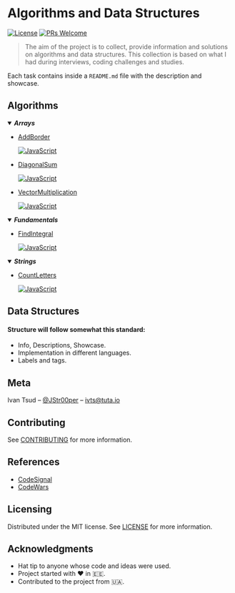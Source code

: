 # Algorithms and Data Structures

[![License](https://img.shields.io/badge/license-MIT-blue.svg?style=flat-square)](LICENSE)
[![PRs Welcome](https://img.shields.io/badge/PRs-welcome-brightgreen.svg?style=flat-square)](http://makeapullrequest.com)

> The aim of the project is to collect, provide information and solutions on algorithms and data structures. This collection is based on what I had during interviews, coding challenges and studies.

Each task contains inside a `README.md` file with the description and showcase.

## Algorithms

<!-- Arrays Dropdown -->
<details id="arrays" open>
<summary>
	<strong>
		<em>Arrays</em>
	</strong>
</summary>

- [AddBorder](/algorithms/arrays/AddBorder/README.md)

  [![JavaScript](https://img.shields.io/badge/JavaScript-yellow.svg?style=flat-square)](/algorithms/arrays/AddBorder/javascript/addBorder.js)

- [DiagonalSum](/algorithms/arrays/DiagonalSum/README.md)

  [![JavaScript](https://img.shields.io/badge/JavaScript-yellow.svg?style=flat-square)](/algorithms/arrays/DiagonalSum/javascript/diagonalSum.js)

- [VectorMultiplication](/algorithms/arrays/VectorMultiplication/README.md)

  [![JavaScript](https://img.shields.io/badge/JavaScript-yellow.svg?style=flat-square)](/algorithms/arrays/VectorMultiplication/javascript/vectorMultiplication.js)

</details>

<!-- Fundamentals dropdown -->

<details id="fundamentals" open>
<summary>
	<strong>
		<em>Fundamentals</em>
	</strong>
</summary>

- [FindIntegral](/algorithms/fundamentals/FindIntegral/README.md)

  [![JavaScript](https://img.shields.io/badge/JavaScript-yellow.svg?style=flat-square)](/algorithms/fundamentals/FindIntegral/javascript/findIntegral.js)

</details>

<!-- Strings Dropdown -->

<details id="strings" open>
<summary>
	<strong>
		<em>Strings</em>
	</strong>
</summary>

- [CountLetters](/algorithms/strings/CountLetters/README.md)

  [![JavaScript](https://img.shields.io/badge/JavaScript-yellow.svg?style=flat-square)](/algorithms/strings/CountLetters/javascript/countLetters.js)

</details>

## Data Structures

#### Structure will follow somewhat this standard:

- Info, Descriptions, Showcase.
- Implementation in different languages.
- Labels and tags.

## Meta

Ivan Tsud – [@JStr00per](https://twitter.com/JStr00per) – ivts@tuta.io

## Contributing

See [CONTRIBUTING](CONTRIBUTING.md) for more information.

## References

- [CodeSignal](https://codesignal.com/)
- [CodeWars](https://codewars.com/)

## Licensing

Distributed under the MIT license. See [LICENSE](LICENSE) for more information.

## Acknowledgments

- Hat tip to anyone whose code and ideas were used.
- Project started with <span>&#9829;</span> in 🇪🇪.
- Contributed to the project from 🇺🇦.
